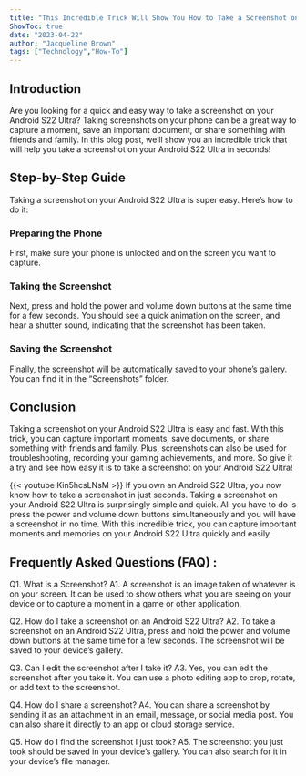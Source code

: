 ```yaml
---
title: "This Incredible Trick Will Show You How to Take a Screenshot on Your Android S22 Ultra in Seconds!"
ShowToc: true 
date: "2023-04-22"
author: "Jacqueline Brown" 
tags: ["Technology","How-To"]
---
```

## Introduction 
Are you looking for a quick and easy way to take a screenshot on your Android S22 Ultra? Taking screenshots on your phone can be a great way to capture a moment, save an important document, or share something with friends and family. In this blog post, we’ll show you an incredible trick that will help you take a screenshot on your Android S22 Ultra in seconds! 

## Step-by-Step Guide
Taking a screenshot on your Android S22 Ultra is super easy. Here’s how to do it: 

### Preparing the Phone
First, make sure your phone is unlocked and on the screen you want to capture. 

### Taking the Screenshot
Next, press and hold the power and volume down buttons at the same time for a few seconds. You should see a quick animation on the screen, and hear a shutter sound, indicating that the screenshot has been taken. 

### Saving the Screenshot
Finally, the screenshot will be automatically saved to your phone’s gallery. You can find it in the “Screenshots” folder. 

## Conclusion
Taking a screenshot on your Android S22 Ultra is easy and fast. With this trick, you can capture important moments, save documents, or share something with friends and family. Plus, screenshots can also be used for troubleshooting, recording your gaming achievements, and more. So give it a try and see how easy it is to take a screenshot on your Android S22 Ultra!

{{< youtube Kin5hcsLNsM >}} 
If you own an Android S22 Ultra, you now know how to take a screenshot in just seconds. Taking a screenshot on your Android S22 Ultra is surprisingly simple and quick. All you have to do is press the power and volume down buttons simultaneously and you will have a screenshot in no time. With this incredible trick, you can capture important moments and memories on your Android S22 Ultra quickly and easily.

## Frequently Asked Questions (FAQ) :
Q1. What is a Screenshot?
A1. A screenshot is an image taken of whatever is on your screen. It can be used to show others what you are seeing on your device or to capture a moment in a game or other application.

Q2. How do I take a screenshot on an Android S22 Ultra?
A2. To take a screenshot on an Android S22 Ultra, press and hold the power and volume down buttons at the same time for a few seconds. The screenshot will be saved to your device’s gallery.

Q3. Can I edit the screenshot after I take it?
A3. Yes, you can edit the screenshot after you take it. You can use a photo editing app to crop, rotate, or add text to the screenshot.

Q4. How do I share a screenshot?
A4. You can share a screenshot by sending it as an attachment in an email, message, or social media post. You can also share it directly to an app or cloud storage service.

Q5. How do I find the screenshot I just took?
A5. The screenshot you just took should be saved in your device’s gallery. You can also search for it in your device’s file manager.


